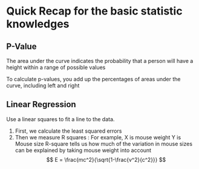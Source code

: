 # Quick Recap for the basic statistic knowledges

## P-Value
The area under the curve indicates the probability that a person will have a height within a range of possible values

To calculate p-values, you add up the percentages of areas under the curve, including left and right

## Linear Regression
Use a linear squares to fit a line to the data. 
1. First, we calculate the least squared errors
2. Then we measure R squares : 
  For example, X is mouse weight Y is Mouse size
  R-square tells us how much of the variation in mouse sizes can be explained by taking mouse weight into account
$$
E = \frac{mc^2}{\sqrt{1-\frac{v^2}{c^2}}}
$$
